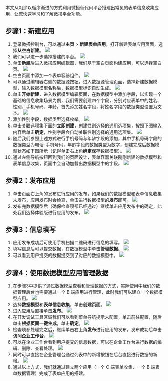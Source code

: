 本文从0到1以循序渐进的方式利用微搭低代码平台搭建出常见的表单信息收集应用，让您快速学习和了解微搭平台功能。

## 步骤1：新建应用
1. 登录微搭控制台，可以通过**主页** > **新建表单应用**，打开新建表单应用页面，选择**从空白新建**。
![](https://qcloudimg.tencent-cloud.cn/raw/d881c5809e1bffdcc17e19867477095a.jpg)
2. 我们可以进一步选择搭建的平台。
![](https://qcloudimg.tencent-cloud.cn/raw/fbfd2e68535abd3fa9cb8bfe7513a83b.jpg)
3. 单击**新建**后进入微搭应用编辑器，我们基于空白页面构建应用，可以选择空白页。
![](https://qcloudimg.tencent-cloud.cn/raw/ad73688d88e97a13f652a7222c1b99a8.jpg)
4. 空白页面中添加一个表单容器组件。
![](https://qcloudimg.tencent-cloud.cn/raw/bd85364c9197dac3f597d618c2d18182.jpg)
5. 可以通过编辑器右侧的数据源按钮，进入数据源管理页面，选择新建数据模型，输入数据模型名称后，数据模型标识自动生成。
![](https://qcloudimg.tencent-cloud.cn/raw/0ef32a9a7476b1b3da1bc33a6fc91578.png)
6. 单击**开始新建**，进入数据模型编辑页面，在数据模型中添加字段，以实现一个基础的信息收集场景为例，我们需要创建四个字段，分别对应表单中的姓名、性别、手机号码、年龄。首先添加姓名字段，将姓名字段的数据类型设置为文本。
![](https://qcloudimg.tencent-cloud.cn/raw/8872e7f2ad971d2d4500e87afba3f8d0.png)
7. 添加性别字段，数据类型选择枚举。
![](https://qcloudimg.tencent-cloud.cn/raw/ed41d9b22228ab258d99f0050239c2df.png)
8. 单击关联选项集下面的**立即创建**，创建性别选择的通用选项集，按照下图输入内容后单击**确定**，性别字段会自动关联性别选择的通用选项集。
![](https://qcloudimg.tencent-cloud.cn/raw/d1fefa7f0fb5afec7f0a65788e520d1a.png)
9. 随后我们参照上述方式进行手机号码与年龄字段的添加，其中手机号码字段的数据类型为电话-手机号码，年龄字段的数据类型为数字，创建完成后数据模型状态如下图所示（记得单击右上角**确定**保存数据模型）。
![](https://qcloudimg.tencent-cloud.cn/raw/62a93b21001271c2e8a49c197b616fd4.png)
10. 通过左侧导航按钮回到我们的页面设计，表单容器关联刚刚新建的数据模型和表单信息收集，页面中会自动加载出数据模型中的字段。
![](https://qcloudimg.tencent-cloud.cn/raw/f01b775e413ca17adc3bb99528d35d8d.png)

## 步骤2：发布应用
1. 单击页面右上角的发布进行应用的发布，如果我们的数据模型和表单信息收集未发布，应用发布时会检查，单击进行数据模型的**发布**即可。
![](https://qcloudimg.tencent-cloud.cn/raw/2e33a18b0dbbbc1932f74fdead3eabb5.png)
2. 发布完数据模型后（确保检查项都已经通过）继续单击应用发布中的确定，此处我们选择体验版进行应用的发布。
![](https://qcloudimg.tencent-cloud.cn/raw/fd663e32ff85e7f0735ae88adacc987a.png)

## 步骤3：信息填写
1. 应用发布成功后可使用手机扫描二维码进行信息的填写。
![](https://qcloudimg.tencent-cloud.cn/raw/e9811cb4c80cb3d89fe1a3fc484d354e.jpg)
2. 填写信息后可以提交数据，在数据模型中单击**管理数据**。
![](https://qcloudimg.tencent-cloud.cn/raw/861863e5ac6f7b539e2cf2dbf2f86a90.png)
3. 可以看到用户提交的数据提交到了对应的数据模型中。
![](https://qcloudimg.tencent-cloud.cn/raw/297239cece09b4b5897aa4725a831f6a.png)

## 步骤4：使用数据模型应用管理数据
1. 在步骤3中提供了通过数据模型查看和管理数据的方式，实际使用中我们的数据管理后台也需要通过一个 B 端应用进行管理，此时我们可以建立一个数据模型应用。
![](https://qcloudimg.tencent-cloud.cn/raw/bb3ae33b8f3b26a16be7436490de22ab.jpg)
2. 选择**数据模型**和**表单信息收集**，单击**创建页面**。
![](https://qcloudimg.tencent-cloud.cn/raw/52439ad7cf175cc98e181df6d9f1bcde.png)
3. 进入应用后直接单击**发布**。
![](https://qcloudimg.tencent-cloud.cn/raw/529a4c0588e4e431160ff695a25da72c.png)
4. 在开发调试工具区域我们可以看到菜单导航提示未配置，单击前往配置，随后单击**根据页面一键生成**，单击**确定**。
![](https://qcloudimg.tencent-cloud.cn/raw/3ced9df9d29e0bd9543bcf7b14ed1ad4.png)
5. 检查项都处理完之后，继续单击右上角**发布**进行应用的发布，发布成功后单击**访问企业工作台**。
![](https://qcloudimg.tencent-cloud.cn/raw/d653236d64a2220608ff9b71c70fc54e.png)
6. 可以在企业工作台看到用户提交的信息数据，可以在企业工作台进行数据的编辑、删除、查看处理。
![](https://qcloudimg.tencent-cloud.cn/raw/7fabd57f71a8c90860b1a589f3ed0f00.png)
7. 同时可以直接在企业管理台通过列表中的新增按钮在后台直接进行数据的新增。
![](https://qcloudimg.tencent-cloud.cn/raw/dcfa65443027b43e80bda65e0cd1f089.png)
8. 通过以上方式，我们就通过建立两个应用（一个 C 端表单收集、一个 B 端表单数据管理）完成了表单应用的搭建。
